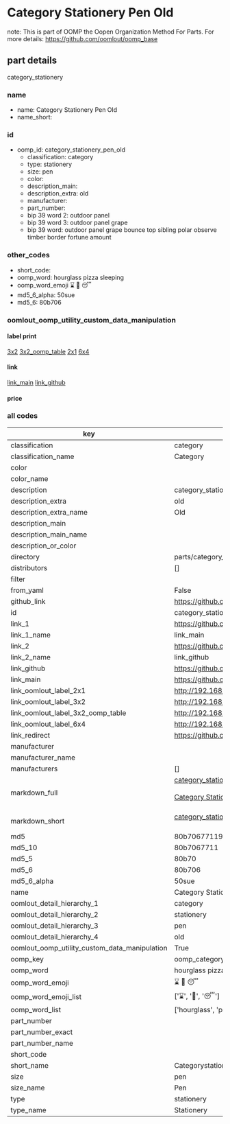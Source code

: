 # Category Stationery Pen Old  

note: This is part of OOMP the Oopen Organization Method For Parts. For more details: https://github.com/oomlout/oomp_base

##  part details
  



category_stationery



### name
* name: Category Stationery Pen Old
* name_short: 
### id
* oomp_id: category_stationery_pen_old
  * classification: category
  * type: stationery
  * size: pen
  * color: 
  * description_main: 
  * description_extra: old
  * manufacturer: 
  * part_number: 
  * bip 39 word 2: outdoor panel
  * bip 39 word 3: outdoor panel grape
  * bip 39 word: outdoor panel grape bounce top sibling polar observe timber border fortune amount

### other_codes
* short_code: 
* oomp_word: hourglass pizza sleeping
* oomp_word_emoji :hourglass: :pizza: :sleeping:
* md5_6_alpha: 50sue
* md5_6: 80b706






### oomlout_oomp_utility_custom_data_manipulation
#### label print
[3x2](http://192.168.1.245:1112/?label=oomp%2050sue)
[3x2_oomp_table](http://192.168.1.108:1112/?label=oomp%2050sue)
[2x1](http://192.168.1.242:1112/?label=oomp%2050sue)
[6x4](http://192.168.1.55:1112/?label=oomp%2050sue)    

#### link

[link_main](https://github.com/oomlout/oomlout_oomp_version_1_messy/tree/main/parts/category_stationery_pen_old) [link_github](https://github.com/oomlout/oomlout_oomp_version_1_messy/tree/main/parts/category_stationery_pen_old)                             

#### price







### all codes 
| key | value |  
| --- | --- |  
| classification | category |  
| classification_name | Category |  
| color |  |  
| color_name |  |  
| description | category_stationery |  
| description_extra | old |  
| description_extra_name | Old |  
| description_main |  |  
| description_main_name |  |  
| description_or_color |   |  
| directory | parts/category_stationery_pen_old |  
| distributors | [] |  
| filter |  |  
| from_yaml | False |  
| github_link | https://github.com/oomlout/oomlout_oomp_part_src/tree/main/parts/category_stationery_pen_old |  
| id | category_stationery_pen_old |  
| link_1 | https://github.com/oomlout/oomlout_oomp_version_1_messy/tree/main/parts/category_stationery_pen_old |  
| link_1_name | link_main |  
| link_2 | https://github.com/oomlout/oomlout_oomp_version_1_messy/tree/main/parts/category_stationery_pen_old |  
| link_2_name | link_github |  
| link_github | https://github.com/oomlout/oomlout_oomp_version_1_messy/tree/main/parts/category_stationery_pen_old |  
| link_main | https://github.com/oomlout/oomlout_oomp_version_1_messy/tree/main/parts/category_stationery_pen_old |  
| link_oomlout_label_2x1 | http://192.168.1.242:1112/?label=oomp%2050sue |  
| link_oomlout_label_3x2 | http://192.168.1.245:1112/?label=oomp%2050sue |  
| link_oomlout_label_3x2_oomp_table | http://192.168.1.108:1112/?label=oomp%2050sue |  
| link_oomlout_label_6x4 | http://192.168.1.55:1112/?label=oomp%2050sue |  
| link_redirect | https://github.com/oomlout/oomlout_oomp_version_1_messy/tree/main/parts/category_stationery_pen_old |  
| manufacturer |  |  
| manufacturer_name |  |  
| manufacturers | [] |  
| markdown_full | [category_stationery_pen_old](none)<br>[](none)<br>[Category Stationery Pen Old](none)<br><br> |  
| markdown_short | [category_stationery_pen_old](none)<br><br> |  
| md5 | 80b70677119874ef1ef271a6cba7e4e9 |  
| md5_10 | 80b7067711 |  
| md5_5 | 80b70 |  
| md5_6 | 80b706 |  
| md5_6_alpha | 50sue |  
| name | Category Stationery Pen Old |  
| oomlout_detail_hierarchy_1 | category |  
| oomlout_detail_hierarchy_2 | stationery |  
| oomlout_detail_hierarchy_3 | pen |  
| oomlout_detail_hierarchy_4 | old |  
| oomlout_oomp_utility_custom_data_manipulation | True |  
| oomp_key | oomp_category_stationery_pen_old |  
| oomp_word | hourglass pizza sleeping |  
| oomp_word_emoji | :hourglass: :pizza: :sleeping: |  
| oomp_word_emoji_list | [':hourglass:', ':pizza:', ':sleeping:'] |  
| oomp_word_list | ['hourglass', 'pizza', 'sleeping'] |  
| part_number |  |  
| part_number_exact |  |  
| part_number_name |  |  
| short_code |  |  
| short_name | Categorystationery |  
| size | pen |  
| size_name | Pen |  
| type | stationery |  
| type_name | Stationery |  
